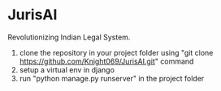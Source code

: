 # JurisAI
Revolutionizing Indian Legal System.

1. clone the repository in your project folder using "git clone https://github.com/Knight069/JurisAI.git" command
2. setup a virtual env in django
3. run "python manage.py runserver" in the project folder
